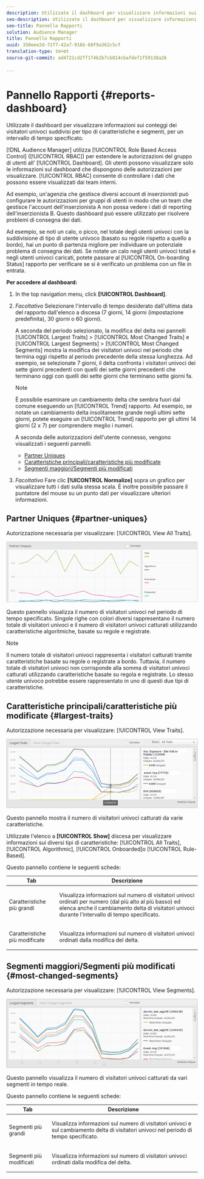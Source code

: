 ```yaml
---
description: Utilizzate il dashboard per visualizzare informazioni sui conteggi dei visitatori univoci dei vostri partner suddivisi per tipi di caratteristiche e segmenti per un intervallo di tempo specificato.
seo-description: Utilizzate il dashboard per visualizzare informazioni sui conteggi dei visitatori univoci dei vostri partner suddivisi per tipi di caratteristiche e segmenti per un intervallo di tempo specificato.
seo-title: Pannello Rapporti
solution: Audience Manager
title: Pannello Rapporti
uuid: 350eee2d-72f7-42a7-916b-60f9a362c5cf
translation-type: tm+mt
source-git-commit: ad4721cd2ff1f4b2b7cb814cbafdef1f59138a26

---
```



# Pannello Rapporti {#reports-dashboard}

Utilizzate il dashboard per visualizzare informazioni sui conteggi dei visitatori univoci suddivisi per tipo di caratteristiche e segmenti, per un intervallo di tempo specificato.

<!-- 

c_dashboard.xml

 -->

[!DNL Audience Manager] utilizza [!UICONTROL Role Based Access Control] ([!UICONTROL RBAC]) per estendere le autorizzazioni del gruppo di utenti all’ [!UICONTROL Dashboard]. Gli utenti possono visualizzare solo le informazioni sul dashboard che dispongono delle autorizzazioni per visualizzare. [!UICONTROL RBAC] consente di controllare i dati che possono essere visualizzati dai team interni.

Ad esempio, un'agenzia che gestisce diversi account di inserzionisti può configurare le autorizzazioni per gruppi di utenti in modo che un team che gestisce l'account dell'inserzionista A non possa vedere i dati di reporting dell'inserzionista B. Questo dashboard può essere utilizzato per risolvere problemi di consegna dei dati.

Ad esempio, se noti un calo, o picco, nel totale degli utenti univoci con la suddivisione di tipo di utente univoco (basato su regole rispetto a quello a bordo), hai un punto di partenza migliore per individuare un potenziale problema di consegna dei dati. Se notate un calo negli utenti univoci totali e negli utenti univoci caricati, potete passare al [!UICONTROL On-boarding Status] rapporto per verificare se si è verificato un problema con un file in entrata.

**Per accedere al dashboard:**

1. In the top navigation menu, click **[!UICONTROL Dashboard]**.
2. *Facoltativo* Selezionare l'intervallo di tempo desiderato dall'ultima data del rapporto dall'elenco a discesa (7 giorni, 14 giorni (impostazione predefinita), 30 giorni o 60 giorni).

   A seconda del periodo selezionato, la modifica del delta nei pannelli [!UICONTROL Largest Traits] &gt; [!UICONTROL Most Changed Traits] e [!UICONTROL Largest Segments] &gt; [!UICONTROL Most Changed Segments] mostra la modifica dei visitatori univoci nel periodo che termina oggi rispetto al periodo precedente della stessa lunghezza. Ad esempio, se selezionate 7 giorni, il delta confronta i visitatori univoci dei sette giorni precedenti con quelli dei sette giorni precedenti che terminano oggi con quelli dei sette giorni che terminano sette giorni fa.

   >[!NOTE]
   >
   >È possibile esaminare un cambiamento delta che sembra fuori dal comune eseguendo un [!UICONTROL Trend] rapporto. Ad esempio, se notate un cambiamento delta insolitamente grande negli ultimi sette giorni, potete eseguire un [!UICONTROL Trend] rapporto per gli ultimi 14 giorni (2 x 7) per comprendere meglio i numeri.

   A seconda delle autorizzazioni dell'utente connesso, vengono visualizzati i seguenti pannelli:

   * [Partner Uniques](../reporting/reports-dashboard.md#partner-uniques)
   * [Caratteristiche principali/caratteristiche più modificate](../reporting/reports-dashboard.md#largest-traits)
   * [Segmenti maggiori/Segmenti più modificati](../reporting/reports-dashboard.md#most-changed-segments)

3. *Facoltativo* Fare clic **[!UICONTROL Normalize]** sopra un grafico per visualizzare tutti i dati sulla stessa scala. È inoltre possibile passare il puntatore del mouse su un punto dati per visualizzare ulteriori informazioni.

## Partner Uniques {#partner-uniques}

Autorizzazione necessaria per visualizzare: [!UICONTROL View All Traits].

![](assets/partner_uniques.png)

Questo pannello visualizza il numero di visitatori univoci nel periodo di tempo specificato. Singole righe con colori diversi rappresentano il numero totale di visitatori univoci e il numero di visitatori univoci catturati utilizzando caratteristiche algoritmiche, basate su regole e registrate.

>[!NOTE]
>
>Il numero totale di visitatori univoci rappresenta i visitatori catturati tramite caratteristiche basate su regole o registrate a bordo. Tuttavia, il numero totale di visitatori univoci non corrisponde alla somma di visitatori univoci catturati utilizzando caratteristiche basate su regola e registrate. Lo stesso utente univoco potrebbe essere rappresentato in uno di questi due tipi di caratteristiche.

## Caratteristiche principali/caratteristiche più modificate {#largest-traits}

Autorizzazione necessaria per visualizzare: [!UICONTROL View Traits].

![](assets/largest_traits.png)

Questo pannello mostra il numero di visitatori univoci catturati da varie caratteristiche.

Utilizzate l'elenco a **[!UICONTROL Show]** discesa per visualizzare informazioni sui diversi tipi di caratteristiche: [!UICONTROL All Traits], [!UICONTROL Algorithmic], [!UICONTROL Onboarded]o [!UICONTROL Rule-Based].

Questo pannello contiene le seguenti schede:

<table id="table_DA48BDEB4E0143BEA4EB85AC26FF6AE3"> 
 <thead> 
  <tr> 
   <th colname="col1" class="entry"> Tab </th> 
   <th colname="col2" class="entry"> Descrizione </th> 
  </tr> 
 </thead>
 <tbody> 
  <tr> 
   <td colname="col1"> <p><span class="wintitle"> Caratteristiche più grandi</span> </p> </td> 
   <td colname="col2"> <p>Visualizza informazioni sul numero di visitatori univoci ordinati per numero (dal più alto al più basso) ed elenca anche il cambiamento delta di visitatori univoci durante l'intervallo di tempo specificato. </p> </td> 
  </tr> 
  <tr> 
   <td colname="col1"> <p><span class="wintitle"> Caratteristiche più modificate</span> </p> </td> 
   <td colname="col2"> <p>Visualizza informazioni sul numero di visitatori univoci ordinati dalla modifica del delta. </p> </td> 
  </tr> 
 </tbody> 
</table>

## Segmenti maggiori/Segmenti più modificati {#most-changed-segments}

Autorizzazione necessaria per visualizzare: [!UICONTROL View Segments].

![](assets/largest_segments.png)

Questo pannello visualizza il numero di visitatori univoci catturati da vari segmenti in tempo reale.

Questo pannello contiene le seguenti schede:

<table id="table_8E22E0579FA74C5A86CC40B40B2548BE"> 
 <thead> 
  <tr> 
   <th colname="col1" class="entry"> Tab </th> 
   <th colname="col2" class="entry"> Descrizione </th> 
  </tr> 
 </thead>
 <tbody> 
  <tr> 
   <td colname="col1"> <p><span class="wintitle"> Segmenti più grandi</span> </p> </td> 
   <td colname="col2"> <p>Visualizza informazioni sul numero di visitatori univoci e sul cambiamento delta di visitatori univoci nel periodo di tempo specificato. </p> </td> 
  </tr> 
  <tr> 
   <td colname="col1"> <p><span class="wintitle"> Segmenti più modificati</span> </p> </td> 
   <td colname="col2"> <p>Visualizza informazioni sul numero di visitatori univoci ordinati dalla modifica del delta. </p> </td> 
  </tr> 
 </tbody> 
</table>

